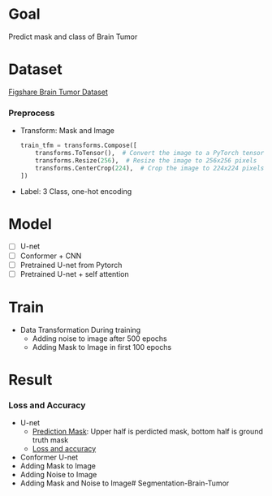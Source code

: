 # Goal


Predict mask and class of Brain Tumor

# Dataset


[Figshare Brain Tumor Dataset](https://www.kaggle.com/datasets/ashkhagan/figshare-brain-tumor-dataset)

### Preprocess

- Transform: Mask and Image
    
    ```python
    train_tfm = transforms.Compose([
        transforms.ToTensor(),  # Convert the image to a PyTorch tensor
        transforms.Resize(256),  # Resize the image to 256x256 pixels
        transforms.CenterCrop(224),  # Crop the image to 224x224 pixels from the center
    ])
    ```
    
- Label: 3 Class, one-hot encoding

# Model
- [ ]  U-net
- [ ]  Conformer + CNN
- [ ]  Pretrained U-net from Pytorch
- [ ]  Pretrained U-net + self attention

# Train
- Data Transformation During training
    - Adding noise to image after 500 epochs
    - Adding Mask to Image in first 100 epochs

# Result
### Loss and Accuracy
- U-net
    - [Prediction Mask](https://github.com/KJJHHH/Segmentation-Brain-Tumor/blob/main/BrainTumor_Main/result/Unet_ground_prediction.png): Upper half is perdicted mask, bottom half is ground truth mask 
    - [Loss and accuracy](https://github.com/KJJHHH/Segmentation-Brain-Tumor/blob/main/BrainTumor_Main/result/Unet_loss_acc.png)
- Conformer U-net
- Adding Mask to Image
- Adding Noise to Image
- Adding Mask and Noise to Image# Segmentation-Brain-Tumor
